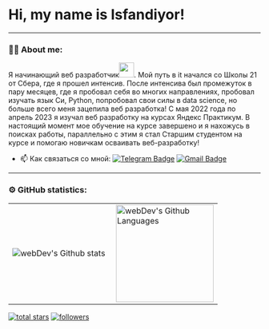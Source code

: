 
# Hi, my name is Isfandiyor!

---

### :man_technologist: About me:

Я начинающий веб разработчик<img src="https://media.giphy.com/media/WUlplcMpOCEmTGBtBW/giphy.gif" width="30px">. Мой путь в it начался со Школы 21 от Сбера, где я прошел интенсив. После интенсива был промежуток в пару месяцев, где я пробовал себя во многих направлениях, пробовал изучать язык Си, Python, попробовал свои силы в data science, но больше всего меня зацепила веб разработка! С мая 2022 года по апрель 2023 я изучал веб разработку на курсах Яндекс Практикум. В настоящий момент мое обучение на курсе завершено и я нахожусь в поисках работы, параллельно с этим я стал Старшим студентом на курсе и помогаю новичкам осваивать веб-разработку!

- :mailbox: Как связаться со мной: [![Telegram Badge](https://img.shields.io/badge/-Just-Bax-blue?style=flat&logo=Telegram&logoColor=white)](https://t.me/f1llzzz) [![Gmail Badge](https://img.shields.io/badge/-Gmail-red?style=flat&logo=Gmail&logoColor=white)](mailto:alexeyf08@gmail.com)

---

### ⚙️ GitHub statistics:

<table>
  <tr>
    <td>
      <img align="left" src="http://github-readme-streak-stats.herokuapp.com?user=Just-Bax&theme=dark&background=000000" alt="webDev's Github stats" />
    </td>
    <td>
      <img height="195px" align="right" alt="webDev's Github Languages" src="https://github-readme-stats-sigma-five.vercel.app/api/top-langs/?username=Just-Bax&layout=compact&theme=vision-friendly-dark" />
    </td>
  </tr>
</table>

<a href="https://github.com/Just-Bax?tab=repositories&sort=stargazers"><img alt="total stars" title="Total stars on GitHub" src="https://custom-icon-badges.demolab.com/github/stars/Just-Bax?color=B8B92B&style=for-the-badge&labelColor=959532&logo=star"/></a>
<a href="https://github.com/Just-Bax"><img alt="followers" title="Follow me on Github" src="https://img.shields.io/github/followers/Just-Bax?color=236ad3&style=for-the-badge&logo=github&label=Follow"/></a>
